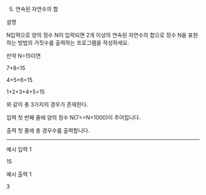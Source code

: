 5. 연속된 자연수의 합

설명

N입력으로 양의 정수 N이 입력되면 2개 이상의 연속된 자연수의 합으로 정수 N을 표현하는 방법의 가짓수를 출력하는 프로그램을 작성하세요.

만약 N=15이면

7+8=15

4+5+6=15

1+2+3+4+5=15

와 같이 총 3가지의 경우가 존재한다.


입력
첫 번째 줄에 양의 정수 N(7<=N<1000)이 주어집니다.


출력
첫 줄에 총 경우수를 출력합니다.

<hr>

예시 입력 1 

15

예시 출력 1

3